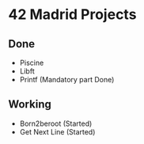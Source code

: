 # 42 Madrid Projects

## Done

- Piscine
- Libft
- Printf (Mandatory part Done)

## Working

- Born2beroot (Started)
- Get Next Line (Started)
